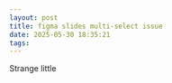 ```yaml
---
layout: post
title: figma slides multi-select issue
date: 2025-05-30 18:35:21
tags:
---
```


Strange little
